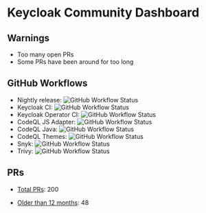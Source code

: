 # Keycloak Community Dashboard


## Warnings

* Too many open PRs
* Some PRs have been around for too long

## GitHub Workflows

* Nightly release: ![GitHub Workflow Status](https://img.shields.io/github/workflow/status/keycloak-rel/keycloak-rel/Release%20Nightly)
* Keycloak CI: ![GitHub Workflow Status](https://img.shields.io/github/workflow/status/keycloak/keycloak/Keycloak%20CI)
* Keycloak Operator CI: ![GitHub Workflow Status](https://img.shields.io/github/workflow/status/keycloak/keycloak/Keycloak%20Operator%20CI)
* CodeQL JS Adapter: ![GitHub Workflow Status](https://img.shields.io/github/workflow/status/keycloak/keycloak/CodeQL%20JS%20Adapter)
* CodeQL Java: ![GitHub Workflow Status](https://img.shields.io/github/workflow/status/keycloak/keycloak/CodeQL%20Java)
* CodeQL Themes: ![GitHub Workflow Status](https://img.shields.io/github/workflow/status/keycloak/keycloak/CodeQL%20Themes)
* Snyk: ![GitHub Workflow Status](https://img.shields.io/github/workflow/status/keycloak/keycloak/Snyk)
* Trivy: ![GitHub Workflow Status](https://img.shields.io/github/workflow/status/keycloak/keycloak/Trivy)

## PRs

* [Total PRs](https://github.com/keycloak/keycloak/pulls): 200

* [Older than 12 months](https://github.com/keycloak/keycloak/pulls?q=created%3A<2021-08-26): 48
